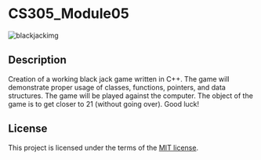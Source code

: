# CS305_Module05

![blackjackimg](https://www.nicepng.com/png/full/154-1547501_5-hand-blackjack-blackjack-logo-png.png)

## Description
Creation of a working black jack game written in C++. The game will demonstrate proper usage of classes, functions, pointers, and data structures. The game will be played against the computer. The object of the game is to get closer to 21 (without going over). Good luck! 


## License
This project is licensed under the terms of the [MIT license](https://spdx.org/licenses/MIT.html).
